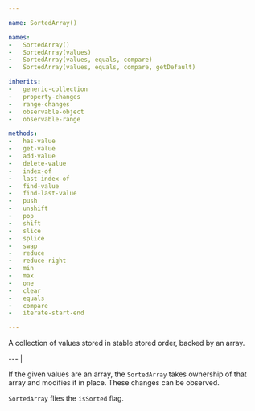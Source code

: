 ```yaml
---

name: SortedArray()

names:
-   SortedArray()
-   SortedArray(values)
-   SortedArray(values, equals, compare)
-   SortedArray(values, equals, compare, getDefault)

inherits:
-   generic-collection
-   property-changes
-   range-changes
-   observable-object
-   observable-range

methods:
-   has-value
-   get-value
-   add-value
-   delete-value
-   index-of
-   last-index-of
-   find-value
-   find-last-value
-   push
-   unshift
-   pop
-   shift
-   slice
-   splice
-   swap
-   reduce
-   reduce-right
-   min
-   max
-   one
-   clear
-   equals
-   compare
-   iterate-start-end

---
```


A collection of values stored in stable stored order, backed by an array.

--- |

If the given values are an array, the `SortedArray` takes ownership of that
array and modifies it in place.
These changes can be observed.

`SortedArray` flies the `isSorted` flag.

